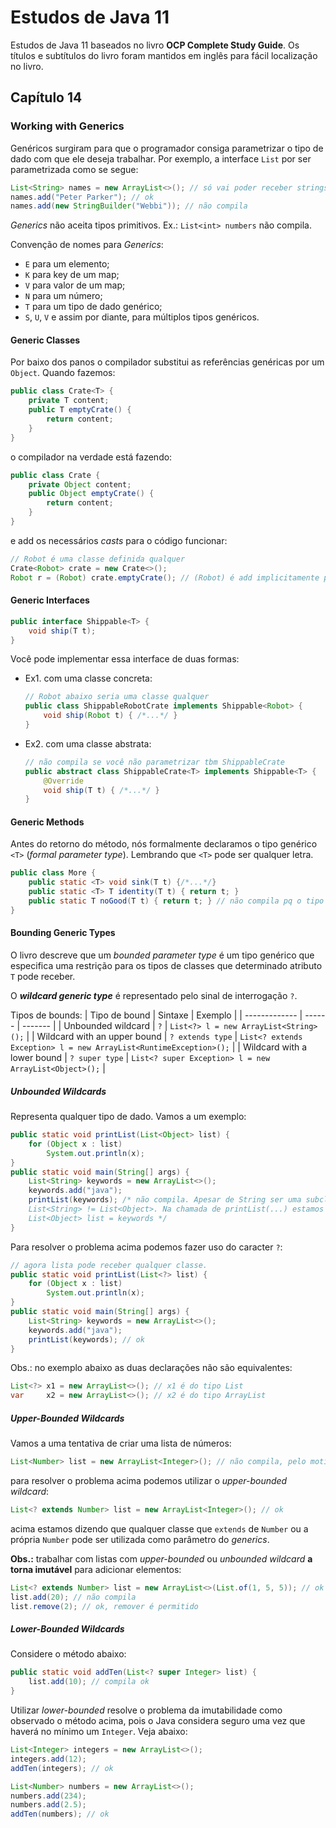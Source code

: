 # Estudos de Java 11
Estudos de Java 11 baseados no livro **OCP Complete Study Guide**. Os títulos e subtítulos do livro foram mantidos em inglês para fácil localização no livro.


## Capítulo 14
### Working with Generics

Genéricos surgiram para que o programador consiga parametrizar o tipo de dado com que ele deseja trabalhar. Por exemplo, a interface `List` por ser parametrizada como se segue:
```java
List<String> names = new ArrayList<>(); // só vai poder receber strings
names.add("Peter Parker"); // ok
names.add(new StringBuilder("Webbi")); // não compila
```
*Generics* não aceita tipos primitivos. Ex.: `List<int> numbers` não compila.

Convenção de nomes para *Generics*:
* `E` para um elemento;
* `K` para key de um map;
* `V` para valor de um map;
* `N` para um número;
* `T` para um tipo de dado genérico;
* `S`, `U`, `V` e assim por diante, para múltiplos tipos genéricos.

#### Generic Classes

Por baixo dos panos o compilador substitui as referências genéricas por um `Object`. Quando fazemos:
```java
public class Crate<T> {
    private T content;
    public T emptyCrate() {
        return content;
    }
}
```
o compilador na verdade está fazendo:
```java
public class Crate {
    private Object content;
    public Object emptyCrate() {
        return content;
    }
}
```
e add os necessários *casts* para o código funcionar:
```java
// Robot é uma classe definida qualquer
Crate<Robot> crate = new Crate<>();
Robot r = (Robot) crate.emptyCrate(); // (Robot) é add implicitamente pelo compilador 
```

#### Generic Interfaces

```java
public interface Shippable<T> {
    void ship(T t);
}
```

Você pode implementar essa interface de duas formas:
* Ex1. com uma classe concreta:
  ```java
  // Robot abaixo seria uma classe qualquer
  public class ShippableRobotCrate implements Shippable<Robot> {
      void ship(Robot t) { /*...*/ }
  }
  ```
* Ex2. com uma classe abstrata:
  ```java
  // não compila se você não parametrizar tbm ShippableCrate
  public abstract class ShippableCrate<T> implements Shippable<T> {
      @Override
      void ship(T t) { /*...*/ }
  }
  ```

#### Generic Methods

Antes do retorno do método, nós formalmente declaramos o tipo genérico `<T>` (*formal parameter type*). Lembrando que `<T>` pode ser qualquer letra.
```java
public class More {
    public static <T> void sink(T t) {/*...*/}
    public static <T> T identity(T t) { return t; }
    public static T noGood(T t) { return t; } // não compila pq o tipo genérico <T> não foi especificado
}
```

#### Bounding Generic Types

O livro descreve que um *bounded parameter type* é um tipo genérico que especifica uma restrição para os tipos de classes que determinado atributo `T` pode receber. 

O _**wildcard generic type**_ é representado pelo sinal de interrogação `?`.

Tipos de bounds:
| Tipo de bound | Sintaxe | Exemplo |
| ------------- | ------ | ------- |
| Unbounded wildcard | `?` | `List<?> l = new ArrayList<String>();` |
| Wildcard with an upper bound | `? extends type` | `List<? extends Exception> l = new ArrayList<RuntimeException>();` |
| Wildcard with a lower bound | `? super type` | `List<? super Exception> l = new ArrayList<Object>();` |


##### Unbounded Wildcards

Representa qualquer tipo de dado. Vamos a um exemplo:
```java
public static void printList(List<Object> list) {
    for (Object x : list)
        System.out.println(x);
}
public static void main(String[] args) {
    List<String> keywords = new ArrayList<>();
    keywords.add("java");
    printList(keywords); /* não compila. Apesar de String ser uma subclass de Object,
    List<String> != List<Object>. Na chamada de printList(...) estamos tentando fazer 
    List<Object> list = keywords */
}
```
Para resolver o problema acima podemos fazer uso do caracter `?`:
```java
// agora lista pode receber qualquer classe.
public static void printList(List<?> list) {
    for (Object x : list)
        System.out.println(x);
}
public static void main(String[] args) {
    List<String> keywords = new ArrayList<>();
    keywords.add("java");
    printList(keywords); // ok
}
```

Obs.: no exemplo abaixo as duas declarações não são equivalentes:
```java
List<?> x1 = new ArrayList<>(); // x1 é do tipo List
var     x2 = new ArrayList<>(); // x2 é do tipo ArrayList
```

##### Upper-Bounded Wildcards

Vamos a uma tentativa de criar uma lista de números:
```java
List<Number> list = new ArrayList<Integer>(); // não compila, pelo motivo que já vimos acima
```
para resolver o problema acima podemos utilizar o *upper-bounded wildcard*:
```java
List<? extends Number> list = new ArrayList<Integer>(); // ok
```
acima estamos dizendo que qualquer classe que `extends` de `Number` ou a própria `Number` pode ser utilizada como parâmetro do *generics*.

**Obs.:** trabalhar com listas com *upper-bounded* ou *unbounded wildcard* **a torna imutável** para adicionar elementos:
```java
List<? extends Number> list = new ArrayList<>(List.of(1, 5, 5)); // ok
list.add(20); // não compila
list.remove(2); // ok, remover é permitido
```
##### Lower-Bounded Wildcards

Considere o método abaixo:
```java
public static void addTen(List<? super Integer> list) {
    list.add(10); // compila ok
}
```
Utilizar *lower-bounded* resolve o problema da imutabilidade como observado o método acima, pois o Java considera seguro uma vez que haverá no mínimo um `Integer`. Veja abaixo:
```java
List<Integer> integers = new ArrayList<>();
integers.add(12);
addTen(integers); // ok

List<Number> numbers = new ArrayList<>();
numbers.add(234);
numbers.add(2.5);
addTen(numbers); // ok
```